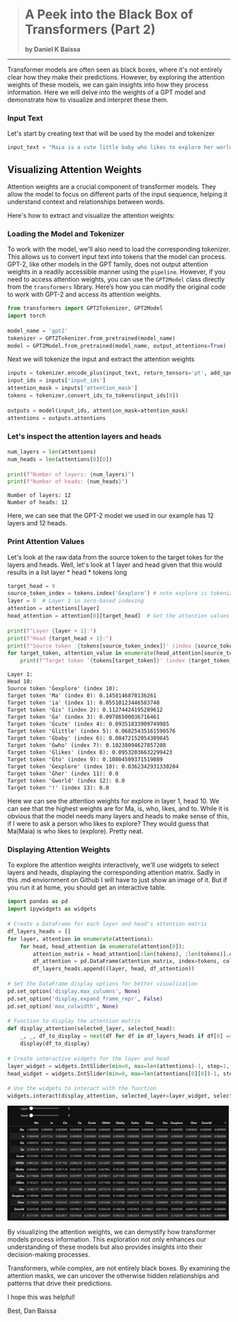 
># A Peek into the Black Box of Transformers (Part 2)
> **by Daniel K Baissa**
---
Transformer models are often seen as black boxes, where it's not entirely clear how they make their predictions. However, by exploring the attention weights of these models, we can gain insights into how they process information. Here we will delve into the weights of a GPT model and demonstrate how to visualize and interpret these them.


### Input Text

Let's start by creating text that will be used by the model and tokenizer


```python
input_text = "Maia is a cute little baby who likes to explore her world!"
```

## Visualizing Attention Weights

Attention weights are a crucial component of transformer models. They allow the model to focus on different parts of the input sequence, helping it understand context and relationships between words.

Here's how to extract and visualize the attention weights:

### Loading the Model and Tokenizer

To work with the model, we'll also need to load the corresponding tokenizer. This allows us to convert input text into tokens that the model can process. GPT-2, like other models in the GPT family, does not output attention weights in a readily accessible manner using the `pipeline`. However, if you need to access attention weights, you can use the `GPT2Model` class directly from the `transformers` library. Here’s how you can modify the original code to work with GPT-2 and access its attention weights.



```python
from transformers import GPT2Tokenizer, GPT2Model
import torch

model_name = 'gpt2'
tokenizer = GPT2Tokenizer.from_pretrained(model_name)
model = GPT2Model.from_pretrained(model_name, output_attentions=True)
```

Next we will tokenize the input and extract the attention weights


```python
inputs = tokenizer.encode_plus(input_text, return_tensors='pt', add_special_tokens=True)
input_ids = inputs['input_ids']
attention_mask = inputs['attention_mask']
tokens = tokenizer.convert_ids_to_tokens(input_ids[0])

outputs = model(input_ids, attention_mask=attention_mask)
attentions = outputs.attentions
```

### Let's inspect the attention layers and heads


```python
num_layers = len(attentions)
num_heads = len(attentions[0][0])

print(f"Number of layers: {num_layers}")
print(f"Number of heads: {num_heads}")
```

    Number of layers: 12
    Number of heads: 12
    

Here, we can see that the GPT-2 model we used in our example has 12 layers and 12 heads. 

### Print Attention Values
Let's look at the raw data from the source token to the target tokes for the layers and heads. Well, let's look at 1 layer and head given that this would results in a list layer * head * tokens long


```python
target_head = 9
source_token_index = tokens.index('Ġexplore') # note explore is tokenized as Ġexplore
layer = 0  # Layer 1 in zero-based indexing
attention = attentions[layer]
head_attention = attention[0][target_head]  # Get the attention values for Head 10

print(f"Layer {layer + 1}:")
print(f"Head {target_head + 1}:")
print(f"Source token '{tokens[source_token_index]}' (index {source_token_index}):")
for target_token, attention_value in enumerate(head_attention[source_token_index]):
    print(f"Target token '{tokens[target_token]}' (index {target_token}): {attention_value.item()}")
```

    Layer 1:
    Head 10:
    Source token 'Ġexplore' (index 10):
    Target token 'Ma' (index 0): 0.1458146870136261
    Target token 'ia' (index 1): 0.05510123446583748
    Target token 'Ġis' (index 2): 0.11274424195289612
    Target token 'Ġa' (index 3): 0.09786500036716461
    Target token 'Ġcute' (index 4): 0.09351833909749985
    Target token 'Ġlittle' (index 5): 0.06825435161590576
    Target token 'Ġbaby' (index 6): 0.08472152054309845
    Target token 'Ġwho' (index 7): 0.10238094627857208
    Target token 'Ġlikes' (index 8): 0.09532036632299423
    Target token 'Ġto' (index 9): 0.10804509371519089
    Target token 'Ġexplore' (index 10): 0.0362342931330204
    Target token 'Ġher' (index 11): 0.0
    Target token 'Ġworld' (index 12): 0.0
    Target token '!' (index 13): 0.0
    

Here we can see the attention weights for explore in layer 1, head 10. We can see that the highest weights are for Ma, is, who, likes, and to. While it is obvious that the model needs many layers and heads to make sense of this, if I were to ask a person who likes to explore? They would guess that Ma(Maia) is who likes to (explore). Pretty neat.

### Displaying Attention Weights

To explore the attention weights interactively, we'll use widgets to select layers and heads, displaying the corresponding attention matrix. Sadly in this .md enviornment on Github I will have to just show an image of it. But if you run it at home, you should get an interactive table.


```python
import pandas as pd
import ipywidgets as widgets

# Create a DataFrame for each layer and head's attention matrix
df_layers_heads = []
for layer, attention in enumerate(attentions):
    for head, head_attention in enumerate(attention[0]):
        attention_matrix = head_attention[:len(tokens), :len(tokens)].detach().numpy()  # detach the tensor from gradients and convert to numpy
        df_attention = pd.DataFrame(attention_matrix, index=tokens, columns=tokens)
        df_layers_heads.append((layer, head, df_attention))

# Set the DataFrame display options for better visualization
pd.set_option('display.max_columns', None)
pd.set_option('display.expand_frame_repr', False)
pd.set_option('max_colwidth', None)

# Function to display the attention matrix
def display_attention(selected_layer, selected_head):
    _, _, df_to_display = next(df for df in df_layers_heads if df[0] == selected_layer and df[1] == selected_head)
    display(df_to_display)

# Create interactive widgets for the layer and head
layer_widget = widgets.IntSlider(min=0, max=len(attentions)-1, step=1, description='Layer:')
head_widget = widgets.IntSlider(min=0, max=len(attentions[0][0])-1, step=1, description='Head:')

# Use the widgets to interact with the function
widgets.interact(display_attention, selected_layer=layer_widget, selected_head=head_widget)
```

<div>
  <img src="attention_weights.png" alt="**attention_weights**" width="500"/>
</div>


By visualizing the attention weights, we can demystify how transformer models process information. This exploration not only enhances our understanding of these models but also provides insights into their decision-making processes.

Transformers, while complex, are not entirely black boxes. By examining the attention masks, we can uncover the otherwise hidden relationships and patterns that drive their predictions.

I hope this was helpful!

Best,
Dan Baissa
